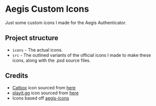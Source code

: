 # Aegis Custom Icons
Just some custom icons I made for the Aegis Authenticator.

## Project structure
- `icons` - The actual icons.
- `src` - The outlined variants of the official icons I made to make these icons, along with the .psd source files.

## Credits
- [Catbox](https://catbox.moe/) icon sourced from [here](https://catbox.moe/pictures/logo.png)
- [playit.gg](https://playit.gg/) icon sourced from [here](https://playit.gg/build/_assets/logo-NYRFHLA6.png)
- Icons based off [aegis-icons](https://github.com/aegis-icons/aegis-icons)
